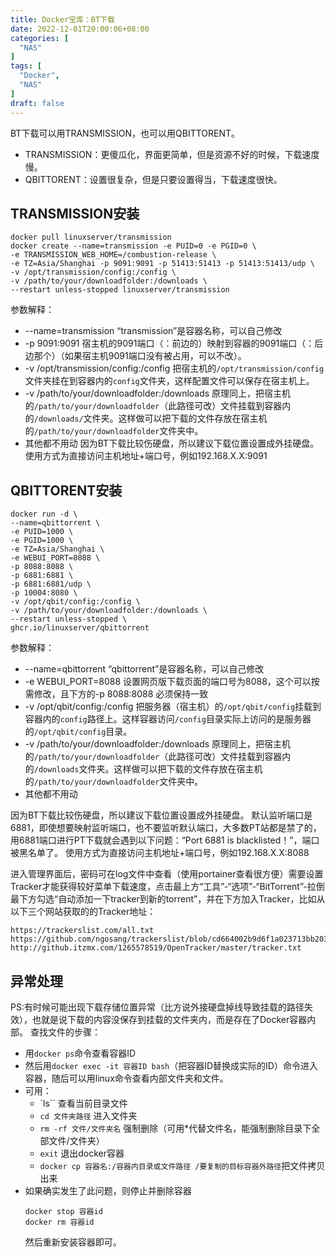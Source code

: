 ```yaml
---
title: Docker宝库：BT下载
date: 2022-12-01T20:00:06+08:00
categories: [
  "NAS"
]
tags: [
  "Docker",
  "NAS"
]
draft: false
---
```


BT下载可以用TRANSMISSION，也可以用QBITTORENT。
+ TRANSMISSION：更傻瓜化，界面更简单，但是资源不好的时候，下载速度慢。
+ QBITTORENT：设置很复杂，但是只要设置得当，下载速度很快。

## TRANSMISSION安装
```
docker pull linuxserver/transmission
docker create --name=transmission -e PUID=0 -e PGID=0 \
-e TRANSMISSION_WEB_HOME=/combustion-release \
-e TZ=Asia/Shanghai -p 9091:9091 -p 51413:51413 -p 51413:51413/udp \
-v /opt/transmission/config:/config \
-v /path/to/your/downloadfolder:/downloads \
--restart unless-stopped linuxserver/transmission
```
参数解释：
+ --name=transmission “transmission”是容器名称，可以自己修改
+ -p 9091:9091  宿主机的9091端口（：前边的）映射到容器的9091端口（：后边那个）（如果宿主机9091端口没有被占用，可以不改）。
+ -v /opt/transmission/config:/config  把宿主机的`/opt/transmission/config`文件夹挂在到容器内的`config`文件夹，这样配置文件可以保存在宿主机上。
+ -v /path/to/your/downloadfolder:/downloads  原理同上，把宿主机的`/path/to/your/downloadfolder`（此路径可改）文件挂载到容器内的`/downloads/`文件夹。这样做可以把下载的文件存放在宿主机的`/path/to/your/downloadfolder`文件夹中。
+ 其他都不用动
因为BT下载比较伤硬盘，所以建议下载位置设置成外挂硬盘。
使用方式为直接访问主机地址+端口号，例如192.168.X.X:9091


## QBITTORENT安装
```
docker run -d \
--name=qbittorrent \
-e PUID=1000 \
-e PGID=1000 \
-e TZ=Asia/Shanghai \
-e WEBUI_PORT=8088 \
-p 8088:8088 \
-p 6881:6881 \
-p 6881:6881/udp \
-p 10004:8080 \
-v /opt/qbit/config:/config \
-v /path/to/your/downloadfolder:/downloads \
--restart unless-stopped \
ghcr.io/linuxserver/qbittorrent
```
参数解释：
+ --name=qbittorrent “qbittorrent”是容器名称，可以自己修改
+ -e WEBUI_PORT=8088 设置网页版下载页面的端口号为8088，这个可以按需修改，且下方的-p 8088:8088 必须保持一致
+ -v /opt/qbit/config:/config  把服务器（宿主机）的`/opt/qbit/config`挂载到容器内的`config`路径上。这样容器访问`/config`目录实际上访问的是服务器的`/opt/qbit/config`目录。
+ -v /path/to/your/downloadfolder:/downloads  原理同上，把宿主机的`/path/to/your/downloadfolder`（此路径可改）文件挂载到容器内的`/downloads`文件夹。这样做可以把下载的文件存放在宿主机的`/path/to/your/downloadfolder`文件夹中。
+ 其他都不用动

因为BT下载比较伤硬盘，所以建议下载位置设置成外挂硬盘。
默认监听端口是6881，即使想要映射监听端口，也不要监听默认端口，大多数PT站都是禁了的，用6881端口进行PT下载就会遇到以下问题：“Port 6881 is blacklisted！”，端口被黑名单了。
使用方式为直接访问主机地址+端口号，例如192.168.X.X:8088

进入管理界面后，密码可在log文件中查看（使用portainer查看很方便）需要设置Tracker才能获得较好菜单下载速度，点击最上方“工具”-“选项”-“BitTorrent”-拉倒最下方勾选“自动添加一下tracker到新的torrent”，并在下方加入Tracker，比如从以下三个网站获取的的Tracker地址：
```
https://trackerslist.com/all.txt
https://github.com/ngosang/trackerslist/blob/cd664002b9d6f1a023713bb2034925029704a522/blacklist.txt
http://github.itzmx.com/1265578519/OpenTracker/master/tracker.txt

```



## 异常处理
PS:有时候可能出现下载存储位置异常（比方说外接硬盘掉线导致挂载的路径失效），也就是说下载的内容没保存到挂载的文件夹内，而是存在了Docker容器内部。
查找文件的步骤：
+ 用`docker ps`命令查看容器ID
+ 然后用`docker exec -it 容器ID bash`（把容器ID替换成实际的ID）命令进入容器，随后可以用linux命令查看内部文件夹和文件。
+ 可用：
  + `ls`` 查看当前目录文件
  + `cd 文件夹路径` 进入文件夹
  + `rm -rf 文件/文件夹名` 强制删除（可用*代替文件名，能强制删除目录下全部文件/文件夹）
  + `exit` 退出docker容器
  + `docker cp 容器名:/容器内目录或文件路径 /要复制的目标容器外路径`把文件拷贝出来
+ 如果确实发生了此问题，则停止并删除容器
  ```
  docker stop 容器id
  docker rm 容器id
  ```
  然后重新安装容器即可。
